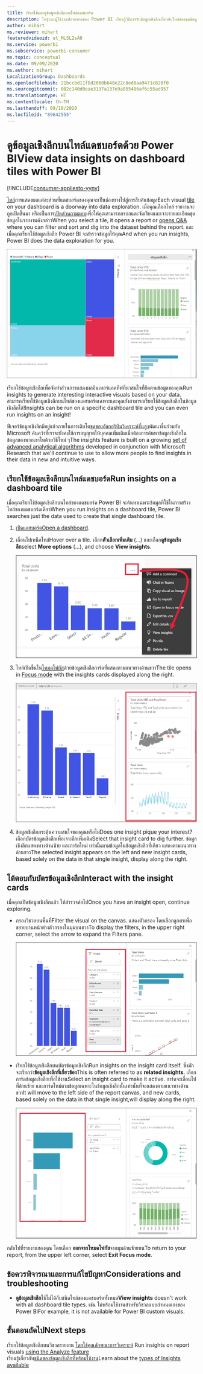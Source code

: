 ```yaml
---
title: เรียกใช้และดูข้อมูลเชิงลึกบนไทล์แดชบอร์ด
description: ในฐานะผู้ใช้งานปลายทางของ Power BI เรียนรู้วิธีการรับข้อมูลเชิงลึกเกี่ยวกับไทล์ของชุดข้อมูลและแดชบอร์ดของคุณ
author: mihart
ms.reviewer: mihart
featuredvideoid: et_MLSL2sA8
ms.service: powerbi
ms.subservice: powerbi-consumer
ms.topic: conceptual
ms.date: 09/09/2020
ms.author: mihart
LocalizationGroup: Dashboards
ms.openlocfilehash: 21bccbd11f8d2060b648e22c8ed8aa9471c820f0
ms.sourcegitcommit: 002c140d0eae3137a137e9a855486af6c55ad957
ms.translationtype: HT
ms.contentlocale: th-TH
ms.lasthandoff: 09/10/2020
ms.locfileid: "89642555"
---
```

# <a name="view-data-insights-on-dashboard-tiles-with-power-bi"></a><span data-ttu-id="53c34-103">ดูข้อมูลเชิงลึกบนไทล์แดชบอร์ดด้วย Power BI</span><span class="sxs-lookup"><span data-stu-id="53c34-103">View data insights on dashboard tiles with Power BI</span></span>

[!INCLUDE[consumer-appliesto-yyny](../includes/consumer-appliesto-yyny.md)]

<span data-ttu-id="53c34-104">[ไทล์](end-user-tiles.md)การแสดงผลแต่ละส่วนที่แดชบอร์ดของคุณจะเป็นช่องทางไปสู่การสืบค้นข้อมูล</span><span class="sxs-lookup"><span data-stu-id="53c34-104">Each visual [tile](end-user-tiles.md) on your dashboard is a doorway into data exploration.</span></span> <span data-ttu-id="53c34-105">เมื่อคุณเลือกไทล์ รายงานจะถูกเปิดขึ้นมา หรือเป็นการ[เปิดส่วนถามตอบ](end-user-q-and-a.md)เพื่อให้คุณสามารถกรอกและจัดเรียงและเจาะรายละเอียดชุดข้อมูลในรายงานดังกล่าว</span><span class="sxs-lookup"><span data-stu-id="53c34-105">When you select a tile, it opens a report or [opens Q&A](end-user-q-and-a.md) where you can filter and sort and dig into the dataset behind the report.</span></span> <span data-ttu-id="53c34-106">และเมื่อคุณเรียกใช้ข้อมูลเชิงลึก Power BI จะสำรวจข้อมูลให้คุณ</span><span class="sxs-lookup"><span data-stu-id="53c34-106">And when you run insights, Power BI does the data exploration for you.</span></span>

![โหมดเมนูจุดไข่ปลาที่แสดงข้อมูลเชิงลึกของมุมมองในฐานะตัวเลือก](./media/end-user-insights/power-bi-insight.png)

<span data-ttu-id="53c34-108">เรียกใช้ข้อมูลเชิงลึกเพื่อจัดทำส่วนการแสดงผลอินเทอร์แอคทีฟที่น่าสนใจที่ยึดตามข้อมูลของคุณ</span><span class="sxs-lookup"><span data-stu-id="53c34-108">Run insights to generate interesting interactive visuals based on your data.</span></span> <span data-ttu-id="53c34-109">สามารถเรียกใช้ข้อมูลเชิงลึกบนไทล์ของแดชบอร์ดเฉพาะและคุณยังสามารถเรียกใช้ข้อมูลเชิงลึกในข้อมูลเชิงลึกได้!</span><span class="sxs-lookup"><span data-stu-id="53c34-109">Insights can be run on a specific dashboard tile and you can even run insights on an insight!</span></span>

<span data-ttu-id="53c34-110">ฟีเจอร์ข้อมูลเชิงลึกมีอยู่แล้วภายในการเติบโต[ชุดของอัลกอริทึมวิเคราะห์ขั้นสูง](end-user-insight-types.md)พัฒนาขึ้นร่วมกับ Microsoft ค้นคว้าที่เราจะยังคงใช้การอนุญาตให้บุคคลเพิ่มเติมเมื่อต้องการค้นหาข้อมูลเชิงลึกในข้อมูลของพวกเขาในด้วยวิธีใหม่ ๆ</span><span class="sxs-lookup"><span data-stu-id="53c34-110">The insights feature is built on a growing [set of advanced analytical algorithms](end-user-insight-types.md) developed in conjunction with Microsoft Research that we'll continue to use to allow more people to find insights in their data in new and intuitive ways.</span></span>

## <a name="run-insights-on-a-dashboard-tile"></a><span data-ttu-id="53c34-111">เรียกใช้ข้อมูลเชิงลึกบนไทล์แดชบอร์ด</span><span class="sxs-lookup"><span data-stu-id="53c34-111">Run insights on a dashboard tile</span></span>
<span data-ttu-id="53c34-112">เมื่อคุณเรียกใช้ข้อมูลเชิงลึกบนไทล์ของแดชบอร์ด Power BI จะค้นหาเฉพาะข้อมูลที่ใช้ในการสร้างไทล์ของแดชบอร์ดเดียว</span><span class="sxs-lookup"><span data-stu-id="53c34-112">When you run insights on a dashboard tile, Power BI searches just the data used to create that single dashboard tile.</span></span> 

1. <span data-ttu-id="53c34-113">[เปิดแดชบอร์ด](end-user-dashboards.md)</span><span class="sxs-lookup"><span data-stu-id="53c34-113">[Open a dashboard](end-user-dashboards.md).</span></span>
2. <span data-ttu-id="53c34-114">เลื่อนไปเหนือไทล์</span><span class="sxs-lookup"><span data-stu-id="53c34-114">Hover over a tile.</span></span> <span data-ttu-id="53c34-115">เลือก**ตัวเลือกเพิ่มเติม** (...) และเลือก**ดูข้อมูลเชิงลึก**</span><span class="sxs-lookup"><span data-stu-id="53c34-115">select **More options** (...), and choose **View insights**.</span></span> 

    ![สกรีนช็อตที่แสดงการเลือกแสดงรายการแบบหล่นลงรูปจุดไข่ปลา](./media/end-user-insights/power-bi-hover.png)


3. <span data-ttu-id="53c34-117">ไทล์เปิดขึ้นใน[โหมดโฟกัส](end-user-focus.md)ด้วยข้อมูลเชิงลึกการ์ดที่แสดงตามแนวทางด้านขวา</span><span class="sxs-lookup"><span data-stu-id="53c34-117">The tile opens in [Focus mode](end-user-focus.md) with the insights cards displayed along the right.</span></span>    
   
    ![โหมดโฟกัส](./media/end-user-insights/power-bi-insights-tiles.png)    
4. <span data-ttu-id="53c34-119">ข้อมูลเชิงลึกกระตุ้นความสนใจของคุณหรือไม่</span><span class="sxs-lookup"><span data-stu-id="53c34-119">Does one insight pique your interest?</span></span> <span data-ttu-id="53c34-120">เลือกบัตรข้อมูลเชิงลึกเพื่อเจาะลึกเพิ่มเติม</span><span class="sxs-lookup"><span data-stu-id="53c34-120">Select that insight card to dig further.</span></span> <span data-ttu-id="53c34-121">ข้อมูลเชิงลึกแสดงทางด้านซ้าย และการ์ดใหม่ เท่านั้นตามข้อมูลในข้อมูลเชิงลึกที่เดียว แสดงตามแนวทางด้านขวา</span><span class="sxs-lookup"><span data-stu-id="53c34-121">The selected insight appears on the left and new insight cards, based solely on the data in that single insight, display along the right.</span></span>    

 ## <a name="interact-with-the-insight-cards"></a><span data-ttu-id="53c34-122">โต้ตอบกับบัตรข้อมูลเชิงลึก</span><span class="sxs-lookup"><span data-stu-id="53c34-122">Interact with the insight cards</span></span>
<span data-ttu-id="53c34-123">เมื่อคุณเปิดข้อมูลเชิงลึกแล้ว ให้สำรวจต่อไป</span><span class="sxs-lookup"><span data-stu-id="53c34-123">Once you have an insight open, continue exploring.</span></span>

   * <span data-ttu-id="53c34-124">กรองวิชวลบนพื้นที่</span><span class="sxs-lookup"><span data-stu-id="53c34-124">Filter the visual on the canvas.</span></span>  <span data-ttu-id="53c34-125">แสดงตัวกรอง โดยเลือกลูกศรเพื่อขยายบานหน้าต่างตัวกรองในมุมบนขวา</span><span class="sxs-lookup"><span data-stu-id="53c34-125">To display the filters, in the upper right corner, select the arrow to expand the Filters pane.</span></span>

      ![ขยายเมนูที่มีตัวกรองข้อมูลเชิงลึกแล้ว](./media/end-user-insights/power-bi-filter.png)
   
   * <span data-ttu-id="53c34-127">เรียกใช้ข้อมูลเชิงลึกบนบัตรข้อมูลเชิงลึก</span><span class="sxs-lookup"><span data-stu-id="53c34-127">Run insights on the insight card itself.</span></span> <span data-ttu-id="53c34-128">ซึ่งมักจะเรียกว่า**ข้อมูลเชิงลึกที่เกี่ยวข้อง**</span><span class="sxs-lookup"><span data-stu-id="53c34-128">This is often referred to as **related insights**.</span></span> <span data-ttu-id="53c34-129">เลือกการ์ดข้อมูลเชิงลึกเพื่อใช้งาน</span><span class="sxs-lookup"><span data-stu-id="53c34-129">Select an insight card to make it active.</span></span> <span data-ttu-id="53c34-130">การ์ดจะเลื่อนไปที่ด้านซ้าย และการ์ดใหม่ตามข้อมูลเฉพาะในข้อมูลเชิงลึกนั้นเท่านั้นที่จะแสดงตามแนวทางด้านขวา</span><span class="sxs-lookup"><span data-stu-id="53c34-130">It will move to the left side of the report canvas, and new cards, based solely on the data in that single insight,will  display along the right.</span></span>
   
      ![ข้อมูลเชิงลึกที่เกี่ยวข้องและเมนูตัวกรองที่ขยายแล้ว](./media/end-user-insights/power-bi-insights-card.png)
   
     
<span data-ttu-id="53c34-132">กลับไปที่รายงานของคุณ โดยเลือก **ออกจากโหมดโฟกัส**จากมุมด้านซ้ายบน</span><span class="sxs-lookup"><span data-stu-id="53c34-132">To return to your report, from the upper left corner, select **Exit Focus mode**.</span></span>

## <a name="considerations-and-troubleshooting"></a><span data-ttu-id="53c34-133">ข้อควรพิจารณาและการแก้ไขปัญหา</span><span class="sxs-lookup"><span data-stu-id="53c34-133">Considerations and troubleshooting</span></span>
- <span data-ttu-id="53c34-134">**ดูข้อมูลเชิงลึก**ใช้ไม่ได้กับชนิดไทล์ของแดชบอร์ดทั้งหมด</span><span class="sxs-lookup"><span data-stu-id="53c34-134">**View insights** doesn't work with all dashboard tile types.</span></span> <span data-ttu-id="53c34-135">เช่น ไม่พร้อมใช้งานสำหรับวิชวลแบบกำหนดเองของ Power BI</span><span class="sxs-lookup"><span data-stu-id="53c34-135">For example, it is not available for Power BI custom visuals.</span></span><!--[Power BI visuals](end-user-custom-visuals.md)-->


## <a name="next-steps"></a><span data-ttu-id="53c34-136">ขั้นตอนถัดไป</span><span class="sxs-lookup"><span data-stu-id="53c34-136">Next steps</span></span>

<span data-ttu-id="53c34-137">เรียกใช้ข้อมูลเชิงลึกบนวิชวลรายงาน [โดยใช้คุณลักษณะการวิเคราะห์](end-user-analyze-visuals.md)  </span><span class="sxs-lookup"><span data-stu-id="53c34-137">Run insights on report visuals [using the Analyze feature](end-user-analyze-visuals.md)  </span></span>  
<span data-ttu-id="53c34-138">เรียนรู้เกี่ยวกับ[ชนิดของข้อมูลเชิงลึกที่พร้อมใช้งาน](end-user-insight-types.md)</span><span class="sxs-lookup"><span data-stu-id="53c34-138">Learn about the [types of Insights available](end-user-insight-types.md)</span></span>

